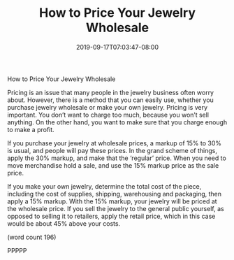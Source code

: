 ﻿---
title: "How to Price Your Jewelry Wholesale"
date: 2019-09-17T07:03:47-08:00
description: "Jewelry Wholesale Tips for Web Success"
featured_image: "/images/Jewelry Wholesale.jpg"
tags: ["Jewelry Wholesale"]
---

How to Price Your Jewelry Wholesale

Pricing is an issue that many people in the jewelry 
business often worry about. However, there is a 
method that you can easily use, whether you 
purchase jewelry wholesale or make your own
jewelry. Pricing is very important. You don’t want 
to charge too much, because you won’t sell 
anything. On the other hand, you want to make 
sure that you charge enough to make a profit.

If you purchase your jewelry at wholesale prices, a 
markup of 15% to 30% is usual, and people will pay 
these prices. In the grand scheme of things, apply 
the 30% markup, and make that the ‘regular’ price. 
When you need to move merchandise hold a sale, 
and use the 15% markup price as the sale price. 

If you make your own jewelry, determine the total 
cost of the piece, including the cost of supplies, 
shipping, warehousing and packaging, then apply a 
15% markup. With the 15% markup, your jewelry 
will be priced at the wholesale price. If you sell the 
jewelry to the general public yourself, as opposed 
to selling it to retailers, apply the retail price, which 
in this case would be about 45% above your costs. 

(word count 196)

PPPPP

